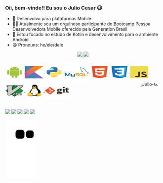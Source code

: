 ### Oii, bem-vinde!! Eu sou o Julio Cesar 😉


- 🔭 Desenvolvo para plataformas Mobile
- 👨‍💻 Atualmente sou um orgulhoso participante do Bootcamp Pessoa Desenvolvedora Mobile oferecido pela Generation Brasil
- 🌱 Estou focado no estudo de Kotlin e desenvolvimento para o ambiente Android
- 😄 Pronouns: he/ele/dele

<div align="center">
  <a href="https://github.com/Julio1901">
  <img height="180em" src="https://github-readme-stats.vercel.app/api?username=Julio1901&show_icons=true&theme=dracula&include_all_commits=true&count_private=true"/>
  <img height="180em" src="https://github-readme-stats.vercel.app/api/top-langs/?username=Julio1901&layout=compact&langs_count=7&theme=dracula"/>
</div>
  
  <div style="display: inline_block"><br>
    
  <img align="center" alt="Julio-Android" height="40" width="60" src="https://github.com/devicons/devicon/blob/master/icons/android/android-original.svg">
  <img align="center" alt="Julio-Kotlin" height="40" width="60" src="https://github.com/devicons/devicon/blob/master/icons/kotlin/kotlin-original.svg">
  <img align="center" alt="Julio-Python" height="40" width="60" src="https://raw.githubusercontent.com/devicons/devicon/master/icons/python/python-original.svg">
  <img align="center" alt="Julio-MySQL" height="60" width="80" src="https://github.com/devicons/devicon/blob/master/icons/mysql/mysql-original-wordmark.svg">
  <img align="center" alt="Julio-HTML" height="40" width="60" src="https://raw.githubusercontent.com/devicons/devicon/master/icons/html5/html5-original.svg">
  <img align="center" alt="Julio-CSS" height="40" width="60" src="https://raw.githubusercontent.com/devicons/devicon/master/icons/css3/css3-original.svg">
  <img align="center" alt="Julio-JS" height="40" width="60" src="https://github.com/devicons/devicon/blob/master/icons/javascript/javascript-original.svg">
  <img align="center" alt="Julio-VIM" height="40" width="60" src="https://github.com/devicons/devicon/blob/master/icons/vim/vim-original.svg">
  <img align="center" alt="Julio-Linux" height="40" width="60" src="https://github.com/devicons/devicon/blob/master/icons/linux/linux-original.svg">
  <img align="center" alt="Julio-GIT" height="60" width="80" src="https://github.com/devicons/devicon/blob/master/icons/git/git-original-wordmark.svg">
    
  <img align="right" alt="Julio-GIF" height="200" style="border-radius:50px;" src="https://i.picasion.com/pic91/14a086681fd88b0ddd3601e9cca3f389.gif">
</div>
  
  ##
  
  
  <div>
    <a href="https://" target="_blank"><img src="https://img.shields.io/badge/YouTube-FF0000?style=for-the-badge&logo=youtube&logoColor=white" target="_blank"></a>
  <a href="https://www.instagram.com/js.cesar42/" target="_blank"><img src="https://img.shields.io/badge/-Instagram-%23E4405F?style=for-the-badge&logo=instagram&logoColor=white" target="_blank"></a>
 <a href="" target="_blank"><img src="https://img.shields.io/badge/Discord-7289DA?style=for-the-badge&logo=discord&logoColor=white" target="_blank"></a> 
  <a href ="mailto:seuEmailAqui@gmail.com"><img src="https://img.shields.io/badge/-Gmail-%23333?style=for-the-badge&logo=gmail&logoColor=white" target="_blank"></a>
  <a href="https://www.linkedin.com/in/julio-cesar-6728b41b6/" target="_blank"><img src="https://img.shields.io/badge/-LinkedIn-%230077B5?style=for-the-badge&logo=linkedin&logoColor=white" target="_blank"></a> 
  </div>
  
  
   ![Snake animation](https://github.com/Julio1901/Julio1901/blob/output/github-contribution-grid-snake.svg)
